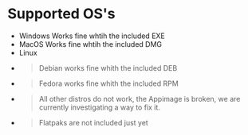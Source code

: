 # Supported OS's

- Windows
Works fine whtih the included EXE
- MacOS
Works fine whtih the included DMG
- Linux
- > Debian works fine whith the included DEB
- > Fedora works fine whith the included RPM
- > All other distros do not work, the Appimage is broken, we are currently investigating a way to fix it.
- > Flatpaks are not included just yet
